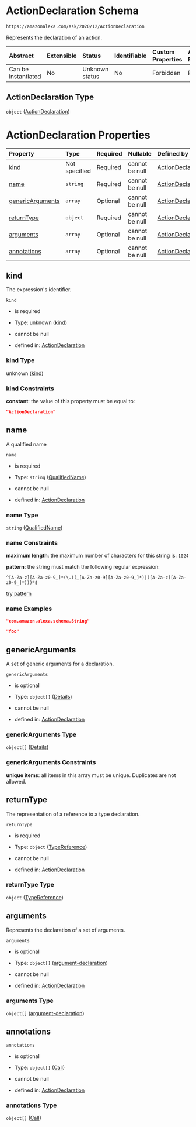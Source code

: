 # ActionDeclaration Schema

```txt
https://amazonalexa.com/ask/2020/12/ActionDeclaration
```

Represents the declaration of an action.

| Abstract            | Extensible | Status         | Identifiable | Custom Properties | Additional Properties | Access Restrictions | Defined In                                                                            |
| :------------------ | :--------- | :------------- | :----------- | :---------------- | :-------------------- | :------------------ | :------------------------------------------------------------------------------------ |
| Can be instantiated | No         | Unknown status | No           | Forbidden         | Forbidden             | none                | [ActionDeclaration.json](../../schemas/ActionDeclaration.json "open original schema") |

## ActionDeclaration Type

`object` ([ActionDeclaration](actiondeclaration.md))

# ActionDeclaration Properties

| Property                              | Type          | Required | Nullable       | Defined by                                                                                                                                                                      |
| :------------------------------------ | :------------ | :------- | :------------- | :------------------------------------------------------------------------------------------------------------------------------------------------------------------------------ |
| [kind](#kind)                         | Not specified | Required | cannot be null | [ActionDeclaration](actiondeclaration-properties-kind.md "https://amazonalexa.com/ask/2020/12/ActionDeclaration#/properties/kind")                                              |
| [name](#name)                         | `string`      | Required | cannot be null | [ActionDeclaration](actiondeclaration-properties-qualifiedname.md "https://amazonalexa.com/ask/2020/12/QualifiedName#/properties/name")                                         |
| [genericArguments](#genericarguments) | `array`       | Optional | cannot be null | [ActionDeclaration](actiondeclaration-properties-genericargumentsdeclaration.md "https://amazonalexa.com/ask/2020/12/GenericArgumentsDeclaration#/properties/genericArguments") |
| [returnType](#returntype)             | `object`      | Required | cannot be null | [ActionDeclaration](actiondeclaration-properties-typereference.md "https://amazonalexa.com/ask/2020/12/TypeReference#/properties/returnType")                                   |
| [arguments](#arguments)               | `array`       | Optional | cannot be null | [ActionDeclaration](actiondeclaration-properties-argumentsdeclaration.md "https://amazonalexa.com/ask/2020/12/ArgumentsDeclaration#/properties/arguments")                      |
| [annotations](#annotations)           | `array`       | Optional | cannot be null | [ActionDeclaration](actiondeclaration-properties-annotations.md "https://amazonalexa.com/ask/2020/12/ActionDeclaration#/properties/annotations")                                |

## kind

The expression's identifier.

`kind`

*   is required

*   Type: unknown ([kind](actiondeclaration-properties-kind.md))

*   cannot be null

*   defined in: [ActionDeclaration](actiondeclaration-properties-kind.md "https://amazonalexa.com/ask/2020/12/ActionDeclaration#/properties/kind")

### kind Type

unknown ([kind](actiondeclaration-properties-kind.md))

### kind Constraints

**constant**: the value of this property must be equal to:

```json
"ActionDeclaration"
```

## name

A qualified name

`name`

*   is required

*   Type: `string` ([QualifiedName](actiondeclaration-properties-qualifiedname.md))

*   cannot be null

*   defined in: [ActionDeclaration](actiondeclaration-properties-qualifiedname.md "https://amazonalexa.com/ask/2020/12/QualifiedName#/properties/name")

### name Type

`string` ([QualifiedName](actiondeclaration-properties-qualifiedname.md))

### name Constraints

**maximum length**: the maximum number of characters for this string is: `1024`

**pattern**: the string must match the following regular expression:&#x20;

```regexp
^[A-Za-z][A-Za-z0-9_]*(\.((_[A-Za-z0-9][A-Za-z0-9_]*)|([A-Za-z][A-Za-z0-9_]*)))*$
```

[try pattern](https://regexr.com/?expression=%5E%5BA-Za-z%5D%5BA-Za-z0-9_%5D*\(%5C.\(\(_%5BA-Za-z0-9%5D%5BA-Za-z0-9_%5D*\)%7C\(%5BA-Za-z%5D%5BA-Za-z0-9_%5D*\)\)\)*%24 "try regular expression with regexr.com")

### name Examples

```json
"com.amazon.alexa.schema.String"
```

```json
"foo"
```

## genericArguments

A set of generic arguments for a declaration.

`genericArguments`

*   is optional

*   Type: `object[]` ([Details](genericargumentsdeclaration-items.md))

*   cannot be null

*   defined in: [ActionDeclaration](actiondeclaration-properties-genericargumentsdeclaration.md "https://amazonalexa.com/ask/2020/12/GenericArgumentsDeclaration#/properties/genericArguments")

### genericArguments Type

`object[]` ([Details](genericargumentsdeclaration-items.md))

### genericArguments Constraints

**unique items**: all items in this array must be unique. Duplicates are not allowed.

## returnType

The representation of a reference to a type declaration.

`returnType`

*   is required

*   Type: `object` ([TypeReference](actiondeclaration-properties-typereference.md))

*   cannot be null

*   defined in: [ActionDeclaration](actiondeclaration-properties-typereference.md "https://amazonalexa.com/ask/2020/12/TypeReference#/properties/returnType")

### returnType Type

`object` ([TypeReference](actiondeclaration-properties-typereference.md))

## arguments

Represents the declaration of a set of arguments.

`arguments`

*   is optional

*   Type: `object[]` ([argument-declaration](argumentsdeclaration-argument-declaration.md))

*   cannot be null

*   defined in: [ActionDeclaration](actiondeclaration-properties-argumentsdeclaration.md "https://amazonalexa.com/ask/2020/12/ArgumentsDeclaration#/properties/arguments")

### arguments Type

`object[]` ([argument-declaration](argumentsdeclaration-argument-declaration.md))

## annotations



`annotations`

*   is optional

*   Type: `object[]` ([Call](actiondeclaration-properties-annotations-call.md))

*   cannot be null

*   defined in: [ActionDeclaration](actiondeclaration-properties-annotations.md "https://amazonalexa.com/ask/2020/12/ActionDeclaration#/properties/annotations")

### annotations Type

`object[]` ([Call](actiondeclaration-properties-annotations-call.md))
